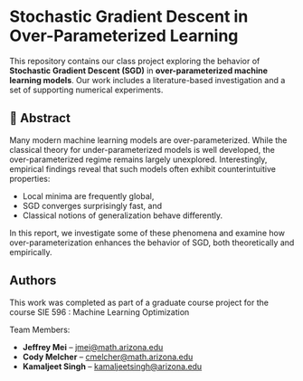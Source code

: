 # Stochastic Gradient Descent in Over-Parameterized Learning

This repository contains our class project exploring the behavior of **Stochastic Gradient Descent (SGD)** in **over-parameterized machine learning models**. Our work includes a literature-based investigation and a set of supporting numerical experiments.

## 📄 Abstract

Many modern machine learning models are over-parameterized. While the classical theory for under-parameterized models is well developed, the over-parameterized regime remains largely unexplored. Interestingly, empirical findings reveal that such models often exhibit counterintuitive properties:  
- Local minima are frequently global,  
- SGD converges surprisingly fast, and  
- Classical notions of generalization behave differently.  

In this report, we investigate some of these phenomena and examine how over-parameterization enhances the behavior of SGD, both theoretically and empirically.

## Authors

This work was completed as part of a graduate course project for the course SIE 596 : Machine Learning Optimization

Team Members:
- **Jeffrey Mei** – [jmei@math.arizona.edu](mailto:jmei@math.arizona.edu)  
- **Cody Melcher** – [cmelcher@math.arizona.edu](mailto:cmelcher@math.arizona.edu)  
- **Kamaljeet Singh** – [kamaljeetsingh@arizona.edu](mailto:kamaljeetsingh@arizona.edu)

